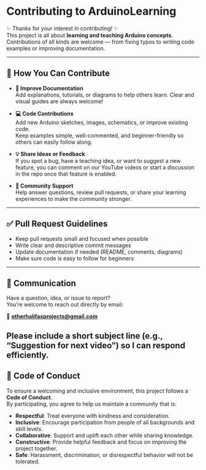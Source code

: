 # Contributing to ArduinoLearning

✨ Thanks for your interest in contributing! ✨  
This project is all about **learning and teaching Arduino concepts**.  
Contributions of all kinds are welcome — from fixing typos to writing code examples or improving documentation.

---

## 📌 How You Can Contribute

- **📝 Improve Documentation**  
  Add explanations, tutorials, or diagrams to help others learn. Clear and visual guides are always welcome!

- **💻 Code Contributions**  
  Add new Arduino sketches, images, schematics, or improve existing code.  
  Keep examples simple, well-commented, and beginner-friendly so others can easily follow along.

- **💡 Share Ideas or Feedback**  
  If you spot a bug, have a teaching idea, or want to suggest a new feature, you can comment on our YouTube videos or start a discussion in the repo once that feature is enabled.

- **🤝 Community Support**  
  Help answer questions, review pull requests, or share your learning experiences to make the community stronger.

---

## ✅ Pull Request Guidelines

- Keep pull requests small and focused when possible  
- Write clear and descriptive commit messages  
- Update documentation if needed (README, comments, diagrams)  
- Make sure code is easy to follow for beginners

---

## 💬 Communication

Have a question, idea, or issue to report?  
You’re welcome to reach out directly by email:

📧 **otherhalifaxprojects@gmail.com**

Please include a short subject line (e.g., “Suggestion for next video”) so I can respond efficiently.
---

## 📜 Code of Conduct

To ensure a welcoming and inclusive environment, this project follows a **Code of Conduct**.  
By participating, you agree to help us maintain a community that is:

- **Respectful**: Treat everyone with kindness and consideration.  
- **Inclusive**: Encourage participation from people of all backgrounds and skill levels.  
- **Collaborative**: Support and uplift each other while sharing knowledge.  
- **Constructive**: Provide helpful feedback and focus on improving the project together.  
- **Safe**: Harassment, discrimination, or disrespectful behavior will not be tolerated.  


